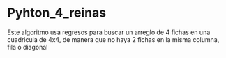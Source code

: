 # Pyhton_4_reinas
Este algoritmo usa regresos para buscar un arreglo de 4 fichas en una cuadricula de 4x4, de manera que no haya 2 fichas en la misma columna, fila o diagonal
